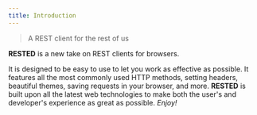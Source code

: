 ```yaml
---
title: Introduction
---
```


> A REST client for the rest of us

**RESTED** is a new take on REST clients for browsers.

It is designed to be easy to use to let you work as effective as possible.
It features all the most commonly used HTTP methods, setting headers, beautiful
themes, saving requests in your browser, and more. **RESTED** is built upon all
the latest web technologies to make both the user's and developer's experience
as great as possible. _Enjoy!_
